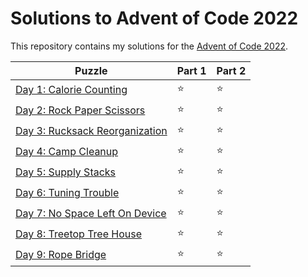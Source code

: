 # Solutions to Advent of Code 2022

This repository contains my solutions for the [Advent of Code 2022](https://adventofcode.com/2022).

|Puzzle|Part 1|Part 2|
|---|---|---|
|[Day 1: Calorie Counting](https://adventofcode.com/2022/day/1)|&#11088;|&#11088;|
|[Day 2: Rock Paper Scissors](https://adventofcode.com/2022/day/2)|&#11088;|&#11088;|
|[Day 3: Rucksack Reorganization](https://adventofcode.com/2022/day/3)|&#11088;|&#11088;|
|[Day 4: Camp Cleanup](https://adventofcode.com/2022/day/4)|&#11088;|&#11088;|
|[Day 5: Supply Stacks](https://adventofcode.com/2022/day/5)|&#11088;|&#11088;|
|[Day 6: Tuning Trouble](https://adventofcode.com/2022/day/6)|&#11088;|&#11088;|
|[Day 7: No Space Left On Device](https://adventofcode.com/2022/day/7)|&#11088;|&#11088;|
|[Day 8: Treetop Tree House](https://adventofcode.com/2022/day/8)|&#11088;|&#11088;|
|[Day 9: Rope Bridge](https://adventofcode.com/2022/day/9)|&#11088;|&#11088;|

